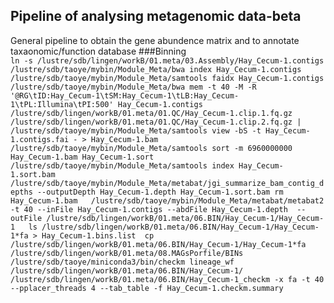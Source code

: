 Pipeline of analysing metagenomic data-beta
-----------------------------------------   
General pipeline to obtain the gene abundence matrix and to annotate taxaonomic/function database
###Binning    
`ln -s /lustre/sdb/lingen/workB/01.meta/03.Assembly/Hay_Cecum-1.contigs   
/lustre/sdb/taoye/mybin/Module_Meta/bwa index Hay_Cecum-1.contigs     
/lustre/sdb/taoye/mybin/Module_Meta/samtools faidx Hay_Cecum-1.contigs      
/lustre/sdb/taoye/mybin/Module_Meta/bwa mem -t 40 -M -R '@RG\tID:Hay_Cecum-1\tSM:Hay_Cecum-1\tLB:Hay_Cecum-1\tPL:Illumina\tPI:500' Hay_Cecum-1.contigs /lustre/sdb/lingen/workB/01.meta/01.QC/Hay_Cecum-1.clip.1.fq.gz /lustre/sdb/lingen/workB/01.meta/01.QC/Hay_Cecum-1.clip.2.fq.gz | /lustre/sdb/taoye/mybin/Module_Meta/samtools view -bS -t Hay_Cecum-1.contigs.fai - > Hay_Cecum-1.bam 
/lustre/sdb/taoye/mybin/Module_Meta/samtools sort -m 6960000000 Hay_Cecum-1.bam Hay_Cecum-1.sort  
/lustre/sdb/taoye/mybin/Module_Meta/samtools index Hay_Cecum-1.sort.bam 
/lustre/sdb/taoye/mybin/Module_Meta/metabat/jgi_summarize_bam_contig_depths --outputDepth Hay_Cecum-1.depth Hay_Cecum-1.sort.bam
rm Hay_Cecum-1.bam  
/lustre/sdb/taoye/mybin/Module_Meta/metabat/metabat2 -t 40 --inFile Hay_Cecum-1.contigs --abdFile Hay_Cecum-1.depth  --outFile /lustre/sdb/lingen/workB/01.meta/06.BIN/Hay_Cecum-1/Hay_Cecum-1  
ls /lustre/sdb/lingen/workB/01.meta/06.BIN/Hay_Cecum-1/Hay_Cecum-1*fa > Hay_Cecum-1.bins.list 
cp /lustre/sdb/lingen/workB/01.meta/06.BIN/Hay_Cecum-1/Hay_Cecum-1*fa /lustre/sdb/lingen/workB/01.meta/08.MAGsPorfile/BINs  
/lustre/sdb/taoye/miniconda3/bin/checkm lineage_wf /lustre/sdb/lingen/workB/01.meta/06.BIN/Hay_Cecum-1/ /lustre/sdb/lingen/workB/01.meta/06.BIN/Hay_Cecum-1_checkm -x fa -t 40 --pplacer_threads 4 --tab_table -f Hay_Cecum-1.checkm.summary`   
